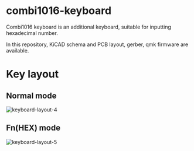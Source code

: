 # combi1016-keyboard
Combi1016 keyboard is an additional keyboard, suitable for inputting hexadecimal number. 

In this repository, KiCAD schema and PCB layout, gerber, qmk firmware are available.

# Key layout

## Normal mode
![keyboard-layout-4](https://user-images.githubusercontent.com/1388676/162418674-326d7f42-a204-490f-82e9-1a864c4b42e0.png)

## Fn(HEX) mode
![keyboard-layout-5](https://user-images.githubusercontent.com/1388676/162419305-89f1ed7b-e5cd-44af-8535-e80f8c136c8c.png)
